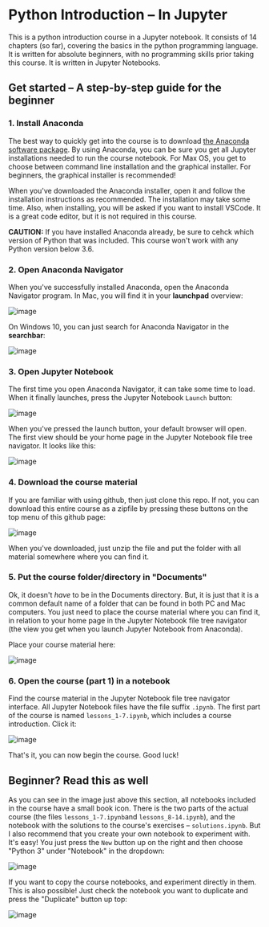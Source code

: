 # Python Introduction – In Jupyter

This is a python introduction course in a Jupyter notebook. It consists of 14 chapters (so far), covering the basics in the python programming language. It is written for absolute beginners, with no programming skills prior taking this course. It is written in Jupyter Notebooks.

## Get started – A step-by-step guide for the beginner

### 1. Install Anaconda

The best way to quickly get into the course is to download [the Anaconda software package](https://www.anaconda.com/products/individual#Downloads). By using Anaconda, you can be sure you get all Jupyter installations needed to run the course notebook. For Max OS, you get to choose between command line installation and the graphical installer. For beginners, the graphical installer is recommended! 

When you've downloaded the Anaconda installer, open it and follow the installation instructions as recommended. The installation may take some time. Also, when installing, you will be asked if you want to install VSCode. It is a great code editor, but it is not required in this course. 

**CAUTION:** If you have installed Anaconda already, be sure to cehck which version of Python that was included. This course won't work with any Python version below 3.6.  

### 2. Open Anaconda Navigator

When you've successfully installed Anaconda, open the Anaconda Navigator program. In Mac, you will find it in your **launchpad** overview:

![image](course_material/readme/launchpad.png)

On Windows 10, you can just search for Anaconda Navigator in the **searchbar**:

![image](course_material/readme/searchbar.png)

### 3. Open Jupyter Notebook

The first time you open Anaconda Navigator, it can take some time to load. When it finally launches, press the Jupyter Notebook `Launch` button:

![image](course_material/readme/navigator.png)

When you've pressed the launch button, your default browser will open. The first view should be your home page in the Jupyter Notebook file tree navigator. It looks like this:

![image](course_material/readme/jupyter.png)

### 4. Download the course material

If you are familiar with using github, then just clone this repo. If not, you can download this entire course as a zipfile by pressing these buttons on the top menu of this github page:

![image](course_material/readme/material.png)

When you've downloaded, just unzip the file and put the folder with all material somewhere where you can find it.

### 5. Put the course folder/directory in "Documents"

Ok, it doesn't _have_ to be in the Documents directory. But, it is just that it is a common default name of a folder that can be found in both PC and Mac computers. You just need to place the course material where you can find it, in relation to your home page in the Jupyter Notebook file tree navigator (the view you get when you launch Jupyter Notebook from Anaconda). 

Place your course material here:

![image](course_material/readme/documents.png)

### 6. Open the course (part 1) in a notebook

Find the course material in the Jupyter Notebook file tree navigator interface. All Jupyter Notebook files have the file suffix `.ipynb`. The first part of the course is named `lessons_1-7.ipynb`, which includes a course introduction. Click it:

![image](course_material/readme/course_start.png)

That's it, you can now begin the course. Good luck!

## Beginner? Read this as well

As you can see in the image just above this section, all notebooks included in the course have a small book icon. There is the two parts of the actual course (the files `lessons_1-7.ipynb`and `lessons_8-14.ipynb`), and the notebook with the solutions to the course's exercises – `solutions.ipynb`. 
But I also recommend that you create your own notebook to experiment with. It's easy! You just press the `New` button up on the right and then choose "Python 3" under "Notebook" in the dropdown:

![image](course_material/readme/create_nb.png)

If you want to copy the course notebooks, and experiment directly in them. This is also possible! Just check the notebook you want to duplicate and press the "Duplicate" button up top:

![image](course_material/readme/duplicate.png)








